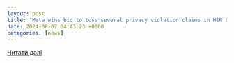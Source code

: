 ```yaml
---
layout: post
title: "Meta wins bid to toss several privacy violation claims in H&R Block breach lawsuit"
date: 2024-08-07 04:43:23 +0000
categories: [news]
---
```


[Читати далі](https://www.courthousenews.com/meta-wins-bid-to-toss-several-privacy-violation-claims-in-hr-block-breach-lawsuit/)
